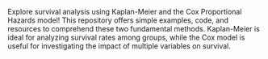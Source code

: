 Explore survival analysis using Kaplan-Meier and the Cox Proportional Hazards model! This repository offers simple examples, code, and resources to comprehend these two fundamental methods. Kaplan-Meier is ideal for analyzing survival rates among groups, while the Cox model is useful for investigating the impact of multiple variables on survival.
